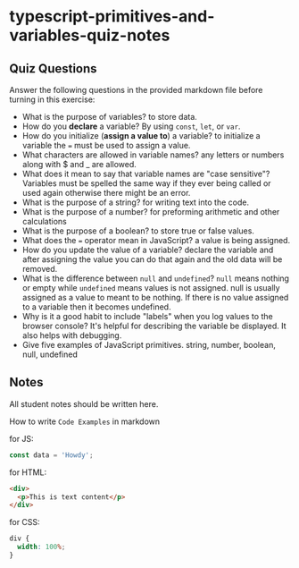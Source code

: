 # typescript-primitives-and-variables-quiz-notes

## Quiz Questions

Answer the following questions in the provided markdown file before turning in this exercise:

- What is the purpose of variables?
  to store data.
- How do you **declare** a variable?
  By using `const`, `let`, or `var`.
- How do you initialize (**assign a value to**) a variable?
  to initialize a variable the `=` must be used to assign a value.
- What characters are allowed in variable names?
  any letters or numbers along with $ and \_ are allowed.
- What does it mean to say that variable names are "case sensitive"?
  Variables must be spelled the same way if they ever being called or used again otherwise there might be an error.
- What is the purpose of a string?
  for writing text into the code.
- What is the purpose of a number?
  for preforming arithmetic and other calculations
- What is the purpose of a boolean?
  to store true or false values.
- What does the `=` operator mean in JavaScript?
  a value is being assigned.
- How do you update the value of a variable?
  declare the variable and after assigning the value you can do that again and the old data will be removed.
- What is the difference between `null` and `undefined`?
  `null` means nothing or empty while `undefined` means values is not assigned. null is usually assigned as a value to meant to be nothing. If there is no value assigned to a variable then it becomes undefined.
- Why is it a good habit to include "labels" when you log values to the browser console?
  It's helpful for describing the variable be displayed. It also helps with debugging.
- Give five examples of JavaScript primitives.
  string, number, boolean, null, undefined

## Notes

All student notes should be written here.

How to write `Code Examples` in markdown

for JS:

```javascript
const data = 'Howdy';
```

for HTML:

```html
<div>
  <p>This is text content</p>
</div>
```

for CSS:

```css
div {
  width: 100%;
}
```

